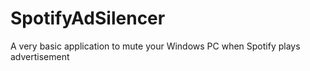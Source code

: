 # SpotifyAdSilencer
A very basic application to mute your Windows PC when Spotify plays advertisement
